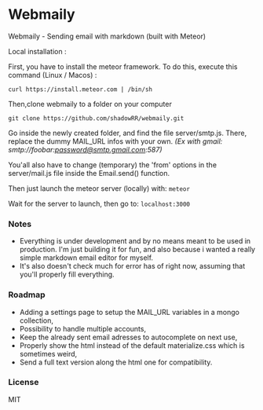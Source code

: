# Webmaily
Webmaily - Sending email with markdown (built with Meteor)

Local installation :

First, you have to install the meteor framework. To do this, execute this command (Linux / Macos) :

`curl https://install.meteor.com | /bin/sh`

Then,clone webmaily to a folder on your computer

`git clone https://github.com/shadowRR/webmaily.git`

Go inside the newly created folder, and find the file server/smtp.js. There, replace the dummy MAIL_URL infos
with your own.
*(Ex with gmail: smtp://foobar:password@smtp.gmail.com:587)*

You'all also have to change (temporary) the 'from' options in the server/mail.js file inside the Email.send() function.

Then just launch the meteor server (locally) with: 
`meteor`

Wait for the server to launch, then go to:
`localhost:3000`

### Notes

- Everything is under development and by no means meant to be used in production. I'm just building it for fun, and also because i wanted a really simple markdown email editor for myself.
- It's also doesn't check much for error has of right now, assuming that you'll properly fill everything.

### Roadmap

- Adding a settings page to setup the MAIL_URL variables in a mongo collection,
- Possibility to handle multiple accounts,
- Keep the already sent email adresses to autocomplete on next use,
- Properly show the html instead of the default materialize.css which is sometimes weird,
- Send a full text version along the html one for compatibility.

### License

MIT


